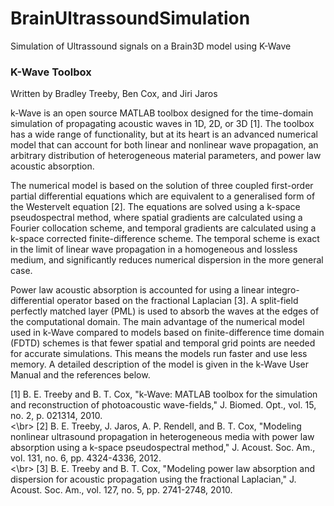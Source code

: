 # BrainUltrassoundSimulation
Simulation of Ultrassound signals on a Brain3D model using K-Wave


### K-Wave Toolbox
Written by Bradley Treeby, Ben Cox, and Jiri Jaros

k-Wave is an open source MATLAB toolbox designed for the time-domain 
simulation of propagating acoustic waves in 1D, 2D, or 3D [1]. The toolbox
has a wide range of functionality, but at its heart is an advanced numerical
model that can account for both linear and nonlinear wave propagation, an 
arbitrary distribution of heterogeneous material parameters, and power law 
acoustic absorption.

The numerical model is based on the solution of three coupled first-order 
partial differential equations which are equivalent to a generalised form 
of the Westervelt equation [2]. The equations are solved using a k-space 
pseudospectral method, where spatial gradients are calculated using a 
Fourier collocation scheme, and temporal gradients are calculated using a
k-space corrected finite-difference scheme. The temporal scheme is exact in
the limit of linear wave propagation in a homogeneous and lossless medium, 
and significantly reduces numerical dispersion in the more general case.

Power law acoustic absorption is accounted for using a linear integro-
differential operator based on the fractional Laplacian [3]. A split-field 
perfectly matched layer (PML) is used to absorb the waves at the edges of 
the computational domain. The main advantage of the numerical model used in 
k-Wave compared to models based on finite-difference time domain (FDTD) 
schemes is that fewer spatial and temporal grid points are needed for 
accurate simulations. This means the models run faster and use less memory. 
A detailed description of the model is given in the k-Wave User Manual and 
the references below.

[1] B. E. Treeby and B. T. Cox, "k-Wave: MATLAB toolbox for the simulation 
and reconstruction of photoacoustic wave-fields," J. Biomed. Opt., vol. 15,
no. 2, p. 021314, 2010.<br><\br>
[2] B. E. Treeby, J. Jaros, A. P. Rendell, and B. T. Cox, "Modeling 
nonlinear ultrasound propagation in heterogeneous media with power law 
absorption using a k-space pseudospectral method," J. Acoust. Soc. Am., 
vol. 131, no. 6, pp. 4324-4336, 2012.<br><\br>
[3] B. E. Treeby and B. T. Cox, "Modeling power law absorption and 
dispersion for acoustic propagation using the fractional Laplacian," J. 
Acoust. Soc. Am., vol. 127, no. 5, pp. 2741-2748, 2010.
